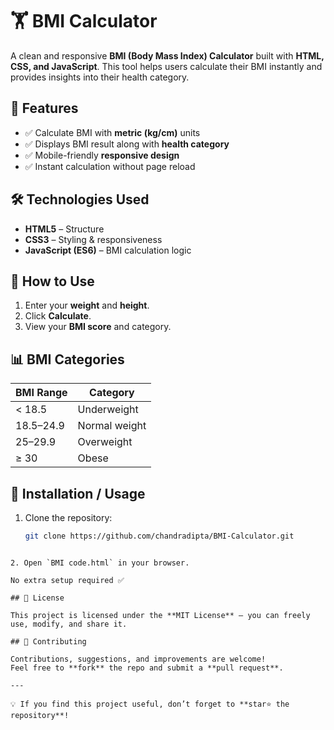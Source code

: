 # 🏋️ BMI Calculator  

A clean and responsive **BMI (Body Mass Index) Calculator** built with **HTML, CSS, and JavaScript**. This tool helps users calculate their BMI instantly and provides insights into their health category.  

## 🚀 Features  
- ✅ Calculate BMI with **metric (kg/cm)** units  
- ✅ Displays BMI result along with **health category**  
- ✅ Mobile-friendly **responsive design**  
- ✅ Instant calculation without page reload  

## 🛠️ Technologies Used  
- **HTML5** – Structure  
- **CSS3** – Styling & responsiveness  
- **JavaScript (ES6)** – BMI calculation logic  

## 🎯 How to Use  
1. Enter your **weight** and **height**.  
2. Click **Calculate**.  
3. View your **BMI score** and category.  

## 📊 BMI Categories  
| BMI Range | Category       |  
|-----------|----------------|  
| < 18.5    | Underweight    |  
| 18.5–24.9 | Normal weight  |  
| 25–29.9   | Overweight     |  
| ≥ 30      | Obese          |  

## 📂 Installation / Usage  
1. Clone the repository:  
   ```bash
   git clone https://github.com/chandradipta/BMI-Calculator.git
````

2. Open `BMI code.html` in your browser.

No extra setup required ✅

## 📜 License

This project is licensed under the **MIT License** – you can freely use, modify, and share it.

## 🤝 Contributing

Contributions, suggestions, and improvements are welcome!
Feel free to **fork** the repo and submit a **pull request**.

---

💡 If you find this project useful, don’t forget to **star⭐ the repository**!

